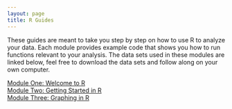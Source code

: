 ```yaml
---
layout: page
title: R Guides
---
```


These guides are meant to take you step by step on how to use R to analyze your data. Each module provides example code that shows you how to run functions relevant to your analysis. The data sets used in these modules are linked below, feel free to download the data sets and follow along on your own computer. 



[Module One: Welcome to R](2022-04-06-welcome-to-r.md)  
[Module Two: Getting Started in R](Module2.md)  
[Module Three: Graphing in R](Module3.md)
